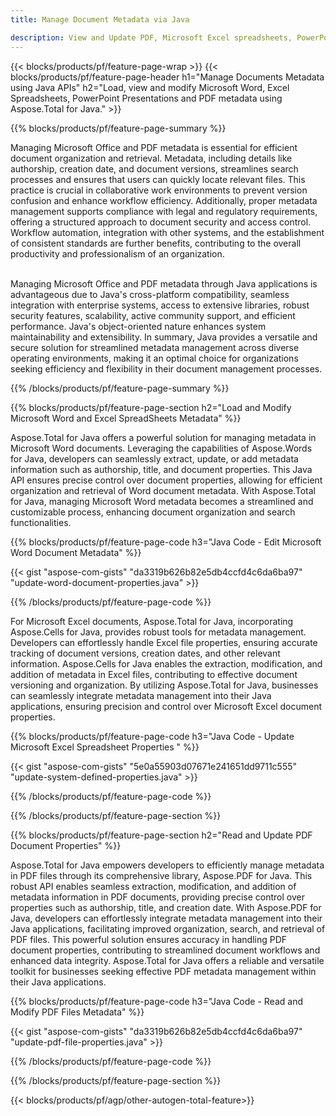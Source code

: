 ```yaml
---
title: Manage Document Metadata via Java 

description: View and Update PDF, Microsoft Excel spreadsheets, PowerPoint Presentations and Word documents metadata via your Java application.
---
```


{{< blocks/products/pf/feature-page-wrap >}}
{{< blocks/products/pf/feature-page-header h1="Manage Documents Metadata using Java APIs" h2="Load, view and modify Microsoft Word, Excel Spreadsheets, PowerPoint Presentations and PDF metadata using Aspose.Total for Java." >}}

{{% blocks/products/pf/feature-page-summary %}}

Managing Microsoft Office and PDF metadata is essential for efficient document organization and retrieval. Metadata, including details like authorship, creation date, and document versions, streamlines search processes and ensures that users can quickly locate relevant files. This practice is crucial in collaborative work environments to prevent version confusion and enhance workflow efficiency. Additionally, proper metadata management supports compliance with legal and regulatory requirements, offering a structured approach to document security and access control. Workflow automation, integration with other systems, and the establishment of consistent standards are further benefits, contributing to the overall productivity and professionalism of an organization. <br /><br />

Managing Microsoft Office and PDF metadata through Java applications is advantageous due to Java's cross-platform compatibility, seamless integration with enterprise systems, access to extensive libraries, robust security features, scalability, active community support, and efficient performance. Java's object-oriented nature enhances system maintainability and extensibility. In summary, Java provides a versatile and secure solution for streamlined metadata management across diverse operating environments, making it an optimal choice for organizations seeking efficiency and flexibility in their document management processes.

{{% /blocks/products/pf/feature-page-summary  %}}


{{% blocks/products/pf/feature-page-section  h2="Load and Modify Microsoft Word and Excel SpreadSheets Metadata" %}}

Aspose.Total for Java offers a powerful solution for managing metadata in Microsoft Word documents. Leveraging the capabilities of Aspose.Words for Java, developers can seamlessly extract, update, or add metadata information such as authorship, title, and document properties. This Java API ensures precise control over document properties, allowing for efficient organization and retrieval of Word document metadata. With Aspose.Total for Java, managing Microsoft Word metadata becomes a streamlined and customizable process, enhancing document organization and search functionalities.

{{% blocks/products/pf/feature-page-code h3="Java Code - Edit Microsoft Word Document Metadata" %}}

{{< gist "aspose-com-gists" "da3319b626b82e5db4ccfd4c6da6ba97" "update-word-document-properties.java" >}}

{{% /blocks/products/pf/feature-page-code  %}}

For Microsoft Excel documents, Aspose.Total for Java, incorporating Aspose.Cells for Java, provides robust tools for metadata management. Developers can effortlessly handle Excel file properties, ensuring accurate tracking of document versions, creation dates, and other relevant information. Aspose.Cells for Java enables the extraction, modification, and addition of metadata in Excel files, contributing to effective document versioning and organization. By utilizing Aspose.Total for Java, businesses can seamlessly integrate metadata management into their Java applications, ensuring precision and control over Microsoft Excel document properties.


{{% blocks/products/pf/feature-page-code h3="Java Code - Update Microsoft Excel Spreadsheet Properties " %}}

{{< gist "aspose-com-gists" "5e0a55903d07671e241651dd9711c555" "update-system-defined-properties.java" >}}

{{% /blocks/products/pf/feature-page-code  %}}

{{% /blocks/products/pf/feature-page-section %}}


{{% blocks/products/pf/feature-page-section  h2="Read and Update PDF Document Properties" %}}

Aspose.Total for Java empowers developers to efficiently manage metadata in PDF files through its comprehensive library, Aspose.PDF for Java. This robust API enables seamless extraction, modification, and addition of metadata information in PDF documents, providing precise control over properties such as authorship, title, and creation date. With Aspose.PDF for Java, developers can effortlessly integrate metadata management into their Java applications, facilitating improved organization, search, and retrieval of PDF files. This powerful solution ensures accuracy in handling PDF document properties, contributing to streamlined document workflows and enhanced data integrity. Aspose.Total for Java offers a reliable and versatile toolkit for businesses seeking effective PDF metadata management within their Java applications.

{{% blocks/products/pf/feature-page-code h3="Java Code - Read and Modify PDF Files Metadata" %}}

{{< gist "aspose-com-gists" "da3319b626b82e5db4ccfd4c6da6ba97" "update-pdf-file-properties.java" >}}

{{% /blocks/products/pf/feature-page-code  %}}

{{% /blocks/products/pf/feature-page-section %}}

{{< blocks/products/pf/agp/other-autogen-total-feature>}}